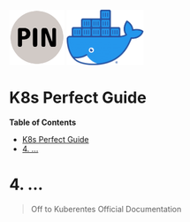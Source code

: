 <p float="left">
    <img src="../Images/PIN.png" alt="PINLAB" height="100">
    <img src="../Images/docker.png" alt="docker" height="100">
</p>

# K8s Perfect Guide

**Table of Contents**
- [K8s Perfect Guide](#k8s-perfect-guide)
- [4. ...](#4-)

# 4. ...
> Off to Kuberentes Official Documentation